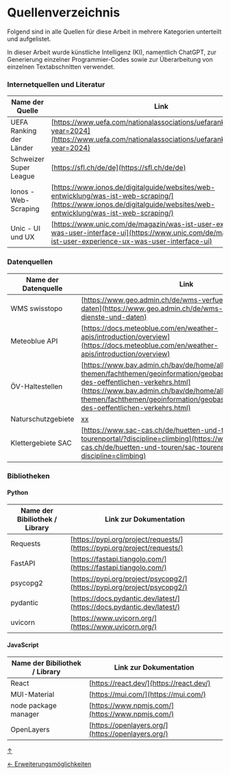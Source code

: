 <a id="top"></a>

# Quellenverzeichnis

<div id="quellenverzeichnis"></div>

Folgend sind in alle Quellen für diese Arbeit in mehrere Kategorien unterteilt und aufgelistet.

In dieser Arbeit wurde künstliche Intelligenz (KI), namentlich ChatGPT, zur Generierung einzelner Programmier-Codes sowie zur Überarbeitung von einzelnen Textabschnitten verwendet. 

### Internetquellen und Literatur

<div id="literatur"></div>

| Name der Quelle         | Link                                                                                                                                                                 |
| ----------------------- | -------------------------------------------------------------------------------------------------------------------------------------------------------------------- |
| UEFA Ranking der Länder | [https://www.uefa.com/nationalassociations/uefarankings/country/?year=2024](https://www.uefa.com/nationalassociations/uefarankings/country/?year=2024)               |
| Schweizer Super League  | [https://sfl.ch/de/de](https://sfl.ch/de/de)                                                                                                                         |
| Ionos - Web-Scraping    | [https://www.ionos.de/digitalguide/websites/web-entwicklung/was-ist-web-scraping/](https://www.ionos.de/digitalguide/websites/web-entwicklung/was-ist-web-scraping/) |
| Unic - UI und UX        | [https://www.unic.com/de/magazin/was-ist-user-experience-ux-was-user-interface-ui](https://www.unic.com/de/magazin/was-ist-user-experience-ux-was-user-interface-ui) |

### Datenquellen

<div id="datenquellen"></div>

| Name der Datenquelle | Link   |
| -------------------- | ------ |
| WMS swisstopo        | [https://www.geo.admin.ch/de/wms-verfuegbare-dienste-und-daten](https://www.geo.admin.ch/de/wms-verfuegbare-dienste-und-daten) |
| Meteoblue API        | [https://docs.meteoblue.com/en/weather-apis/introduction/overview](https://docs.meteoblue.com/en/weather-apis/introduction/overview)     |
| ÖV-Haltestellen      | [https://www.bav.admin.ch/bav/de/home/allgemeine-themen/fachthemen/geoinformation/geobasisdaten/haltestellen-des-oeffentlichen-verkehrs.html](https://www.bav.admin.ch/bav/de/home/allgemeine-themen/fachthemen/geoinformation/geobasisdaten/haltestellen-des-oeffentlichen-verkehrs.html) |
| Naturschutzgebiete   | [xx]() |
| Klettergebiete SAC   | [https://www.sac-cas.ch/de/huetten-und-touren/sac-tourenportal/?discipline=climbing](https://www.sac-cas.ch/de/huetten-und-touren/sac-tourenportal/?discipline=climbing) |

### Bibliotheken

<div id="bibliotheken"></div>

#### Python

| Name der Bibiliothek / Library | Link zur Dokumentation                                                                                   |
| ------------------------------ | -------------------------------------------------------------------------------------------------------- |
| Requests                       | [https://pypi.org/project/requests/](https://pypi.org/project/requests/)                                 |
| FastAPI                        | [https://fastapi.tiangolo.com/](https://fastapi.tiangolo.com/)                                           |
| psycopg2                       | [https://pypi.org/project/psycopg2/](https://pypi.org/project/psycopg2/)                                 |
| pydantic                       | [https://docs.pydantic.dev/latest/](https://docs.pydantic.dev/latest/)                                   |
| uvicorn                        | [https://www.uvicorn.org/](https://www.uvicorn.org/)                                                     |


#### JavaScript

| Name der Bibiliothek / Library | Link zur Dokumentation                                                 |
| ------------------------------ | ---------------------------------------------------------------------- |
| React                          | [https://react.dev/](https://react.dev/)                               |
| MUI-Material                   | [https://mui.com/](https://mui.com/)                                   |
| node package manager           | [https://www.npmjs.com/](https://www.npmjs.com/)                       |
| OpenLayers                     | [https://openlayers.org/](https://openlayers.org/)                     |

[↑](#top)

<div style="display: flex; justify-content: space-between;">
  <div>
    <a href="ausblick.html">← Erweiterungsmöglichkeiten</a>
  </div>
  <div>
  </div>
</div>
